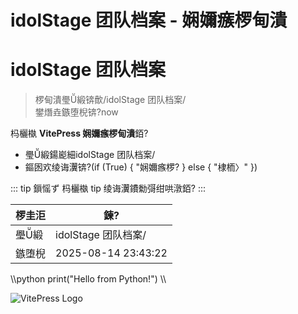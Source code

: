 ﻿# idolStage 团队档案 - 娴嬭瘯椤甸潰
# idolStage 团队档案

> 椤甸潰璺緞锛歕/idolStage 团队档案/\
> 鐢熸垚鏃堕棿锛?now

杩欐槸 **VitePress 娴嬭瘯椤甸潰**銆?

- 璺緞鍚嶏細idolStage 团队档案/
- 鏂囦欢绫诲瀷锛?(if (True) { "娴嬭瘯椤? } else { "棣栭〉" })

::: tip 鎻愮ず
杩欐槸 tip 绫诲瀷鐨勬彁绀哄潡銆?
:::

| 椤圭洰 | 鍊?|
| ---- | -- |
| 璺緞 | idolStage 团队档案/ |
| 鏃堕棿 | 2025-08-14 23:43:22 |

\\\python
print("Hello from Python!")
\\\


![VitePress Logo](https://vitepress.dev/vitepress-logo-mini.svg)
